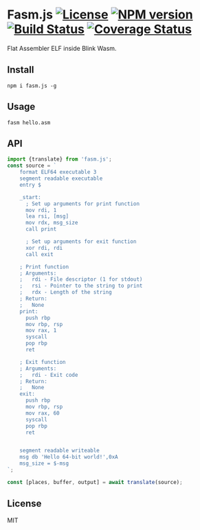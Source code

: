 # Fasm.js [![License][LicenseIMGURL]][LicenseURL] [![NPM version][NPMIMGURL]][NPMURL] [![Build Status][BuildStatusIMGURL]][BuildStatusURL] [![Coverage Status][CoverageIMGURL]][CoverageURL]

[NPMURL]: https://npmjs.org/package/fasm.js "npm"
[NPMIMGURL]: https://img.shields.io/npm/v/fasm.js.svg?style=flat
[BuildStatusURL]: https://github.com/coderaiser/fasm.js/actions?query=workflow%3A%22Node+CI%22 "Build Status"
[BuildStatusIMGURL]: https://github.com/coderaiser/fasm.js/workflows/Node%20CI/badge.svg
[LicenseURL]: https://tldrlegal.com/license/mit-license "MIT License"
[LicenseIMGURL]: https://img.shields.io/badge/license-MIT-317BF9.svg?style=flat
[CoverageURL]: https://coveralls.io/github/coderaiser/fasm.js?branch=master
[CoverageIMGURL]: https://coveralls.io/repos/coderaiser/fasm.js/badge.svg?branch=master&service=github

Flat Assembler ELF inside Blink Wasm.

## Install

```
npm i fasm.js -g
```

## Usage

```
fasm hello.asm
```

## API

```js
import {translate} from 'fasm.js';
const source = `
    format ELF64 executable 3
    segment readable executable
    entry $

    _start:
      ; Set up arguments for print function
      mov rdi, 1
      lea rsi, [msg]
      mov rdx, msg_size
      call print

      ; Set up arguments for exit function
      xor rdi, rdi
      call exit

    ; Print function
    ; Arguments:
    ;   rdi - File descriptor (1 for stdout)
    ;   rsi - Pointer to the string to print
    ;   rdx - Length of the string
    ; Return:
    ;   None
    print:
      push rbp
      mov rbp, rsp
      mov rax, 1
      syscall
      pop rbp
      ret

    ; Exit function
    ; Arguments:
    ;   rdi - Exit code
    ; Return:
    ;   None
    exit:
      push rbp
      mov rbp, rsp
      mov rax, 60
      syscall
      pop rbp
      ret


    segment readable writeable
    msg db 'Hello 64-bit world!',0xA
    msg_size = $-msg
`;

const [places, buffer, output] = await translate(source);
```

## License

MIT
